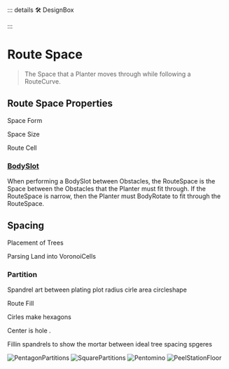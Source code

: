 ::: details 🛠 DesignBox



:::

# <route>Route Space</route>

> The Space that a Planter moves through while following a RouteCurve. 

## Route Space Properties

Space Form

Space Size

Route Cell

### [BodySlot](/reference/Move/BodyMove/BodySlot)

When performing a BodySlot between Obstacles, the RouteSpace is the Space between the Obstacles that the Planter must fit through. If the RouteSpace is narrow, then the Planter must BodyRotate to fit through the RouteSpace. 


## Spacing

Placement of Trees



Parsing Land into VoronoiCells 


### Partition

Spandrel art between plating plot radius cirle area circleshape

Route Fill

Cirles make hexagons

Center is hole
.

Fillin spandrels to show the mortar between ideal tree spacing spgeres

![PentagonPartitions](/Route/PentagonPartitions.png)
![SquarePartitions](/Route/SquarePartitions.png)
![Pentomino](/Route/Pentomino.png)
![PeelStationFloor](/art/PeelStationFloor.jpg)